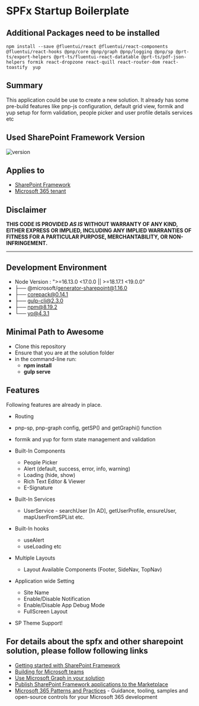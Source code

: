 # SPFx Startup Boilerplate

## Additional Packages need to be installed

    npm install --save @fluentui/react @fluentui/react-components @fluentui/react-hooks @pnp/core @pnp/graph @pnp/logging @pnp/sp @prt-ts/export-helpers @prt-ts/fluentui-react-datatable @prt-ts/pdf-json-helpers formik react-dropzone react-quill react-router-dom react-toastify  yup

## Summary

This application could be use to create a new solution. It already has some pre-build features like pnp-js configuration, default grid view, formik and yup setup for form validation, people picker and user profile details services etc

## Used SharePoint Framework Version

![version](https://img.shields.io/badge/version-1.13-green.svg)

## Applies to

- [SharePoint Framework](https://aka.ms/spfx)
- [Microsoft 365 tenant](https://docs.microsoft.com/en-us/sharepoint/dev/spfx/set-up-your-developer-tenant)
 
## Disclaimer

**THIS CODE IS PROVIDED _AS IS_ WITHOUT WARRANTY OF ANY KIND, EITHER EXPRESS OR IMPLIED, INCLUDING ANY IMPLIED WARRANTIES OF FITNESS FOR A PARTICULAR PURPOSE, MERCHANTABILITY, OR NON-INFRINGEMENT.**

---
 
## Development Environment
- Node Version : ">=16.13.0 <17.0.0 || >=18.17.1 <19.0.0"
- ├── @microsoft/generator-sharepoint@1.16.0
- ├── corepack@0.14.1
- ├── gulp-cli@2.3.0
- ├── npm@8.19.2
- └── yo@4.3.1


## Minimal Path to Awesome

- Clone this repository
- Ensure that you are at the solution folder
- in the command-line run:
  - **npm install**
  - **gulp serve**


## Features

Following features are already in place.

- Routing
- pnp-sp, pnp-graph config, getSP() and getGraphi() function
- formik and yup for form state management and validation
- Built-In Components
  - People Picker
  - Alert (default, success, error, info, warning)
  - Loading (hide, show)
  - Rich Text Editor & Viewer
  - E-Signature

- Built-In Services
  - UserService - searchUser [In AD], getUserProfile, ensureUser, mapUserFromSPList etc.

- Built-In hooks
  - useAlert 
  - useLoading etc

- Multiple Layouts
  - Layout Available Components  (Footer, SideNav, TopNav)

- Application wide Setting
  - Site Name 
  - Enable/Disable Notification
  - Enable/Disable App Debug Mode
  - FullScreen Layout 

- SP Theme Support!
 


## For details about the spfx and other sharepoint solution, please follow following links

- [Getting started with SharePoint Framework](https://docs.microsoft.com/en-us/sharepoint/dev/spfx/set-up-your-developer-tenant)
- [Building for Microsoft teams](https://docs.microsoft.com/en-us/sharepoint/dev/spfx/build-for-teams-overview)
- [Use Microsoft Graph in your solution](https://docs.microsoft.com/en-us/sharepoint/dev/spfx/web-parts/get-started/using-microsoft-graph-apis)
- [Publish SharePoint Framework applications to the Marketplace](https://docs.microsoft.com/en-us/sharepoint/dev/spfx/publish-to-marketplace-overview)
- [Microsoft 365 Patterns and Practices](https://aka.ms/m365pnp) - Guidance, tooling, samples and open-source controls for your Microsoft 365 development

